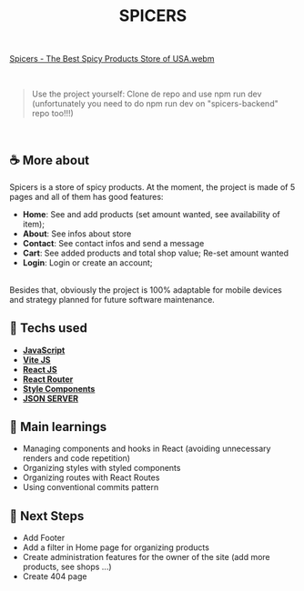 <h1 align=center> SPICERS </h1>

<br>

[Spicers - The Best Spicy Products Store of USA.webm](https://github.com/roberiof/spicers-frontend/assets/107323497/2d65d3f4-05ea-4dd8-a86c-7ce63d8f189d)

<br>

> Use the project yourself: Clone de repo and use npm run dev (unfortunately you need to do npm run dev on "spicers-backend" repo too!!!)

<br>

## ☕ More about 
Spicers is a store of spicy products. At the moment, the project is made of 5 pages and all of them has good features:
  * **Home**: See and add products (set amount wanted, see availability of item); 
  * **About**: See infos about store
  * **Contact**: See contact infos and send a message
  * **Cart**: See added products and total shop value; Re-set amount wanted 
  * **Login**: Login or create an account;
<br>
Besides that, obviously the project is 100% adaptable for mobile devices and strategy planned for future software maintenance. 


## 🚀 Techs used 
* **[ JavaScript ](https://developer.mozilla.org/en-US/docs/Web/JavaScript)**
* **[ Vite JS ](https://vitejs.dev/)**
* **[ React JS ](https://reactjs.org/docs/getting-started.html)**
* **[ React Router ](https://reactrouter.com/en/main/components/route)**
* **[ Style Components ](https://styled-components.com/)**
* **[ JSON SERVER ](https://www.npmjs.com/package/json-server)**


## 📝 Main learnings
* Managing components and hooks in React (avoiding unnecessary renders and code repetition)
* Organizing styles with styled components
* Organizing routes with React Routes
* Using conventional commits pattern

## 🧱 Next Steps
* Add Footer 
* Add a filter in Home page for organizing products
* Create administration features for the owner of the site (add more products, see shops ...)
* Create 404 page 


